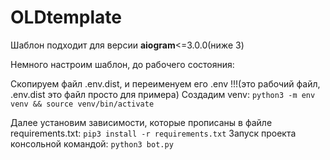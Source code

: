 # OLDtemplate

Шаблон подходит для версии **aiogram**<=3.0.0(ниже 3)

Немного настроим шаблон, до рабочего состояния:

Скопируем файл .env.dist, и переименуем его .env !!!(это рабочий файл, .env.dist это файл просто для примера)
Создадим venv: `python3 -m env venv && source venv/bin/activate`

Далее установим зависимости, которые прописаны в файле requirements.txt: `pip3 install -r requirements.txt`
Запуск проекта консольной командой: `python3 bot.py`


